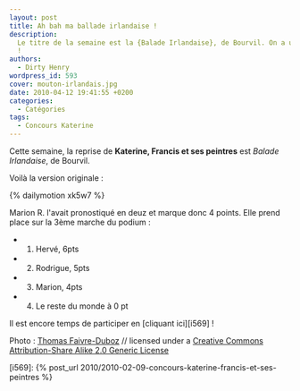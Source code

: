 ```yaml
---
layout: post
title: Ah bah ma ballade irlandaise !
description:
  Le titre de la semaine est la {Balade Irlandaise}, de Bourvil. On a un podium
  !
authors:
  - Dirty Henry
wordpress_id: 593
cover: mouton-irlandais.jpg
date: 2010-04-12 19:41:55 +0200
categories:
  - Catégories
tags:
  - Concours Katerine
---
```


Cette semaine, la reprise de **Katerine, Francis et ses peintres** est _Balade
Irlandaise_, de Bourvil.

Voilà la version originale :

{% dailymotion xk5w7 %}

Marion R. l'avait pronostiqué en deuz et marque donc 4 points. Elle prend place
sur la 3ème marche du podium :

- 1. Hervé, 6pts
- 2. Rodrigue, 5pts
- 3. Marion, 4pts
- 4. Le reste du monde à 0 pt

Il est encore temps de participer en [cliquant ici][i569] !

Photo : [Thomas Faivre-Duboz](http://www.flickr.com/photos/tfa/) // licensed
under a
<a rel="license" href="http://creativecommons.org/licenses/by-sa/2.0/">Creative
Commons Attribution-Share Alike 2.0 Generic License</a>

[i569]: {% post_url 2010/2010-02-09-concours-katerine-francis-et-ses-peintres %}
